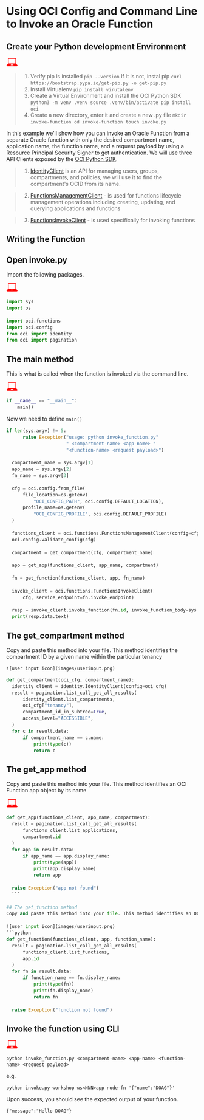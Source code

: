 # Using OCI Config and Command Line to Invoke an Oracle Function

## Create your Python development Environment

![user input icon](images/userinput.png)
  >1. Verify pip is installed
    ```
    pip --version
    ```
    If it is not, instal pip
    ```
    curl https://bootstrap.pypa.io/get-pip.py -o get-pip.py
    ```
  >2. Install Virtualenv
    ```
    pip install virutalenv
    ```
  >3. Create a Virtual Environment and install the OCI Python SDK
    ```
    python3 -m venv .venv
    source .venv/bin/activate
    pip install oci
    ```
  >4. Create a new directory, enter it and create a new .py file
    ```
    mkdir invoke-function
    cd invoke-function
    touch invoke.py
    ```

  In this example we'll show how you can invoke an Oracle Function from a separate Oracle function with only the desired compartment name, application name, the function name, and a request payload by using a Resource Principal Security Signer to get authentication. We will use three API Clients exposed by the [OCI Python SDK](https://oracle-cloud-infrastructure-python-sdk.readthedocs.io/en/latest/index.html).


  >1. [IdentityClient](https://oracle-cloud-infrastructure-python-sdk.readthedocs.io/en/latest/api/identity/client/oci.identity.IdentityClient.html) is an API for managing users, groups, compartments, and policies, we will use it to find the compartment's OCID from its name.

  >2. [FunctionsManagementClient](https://oracle-cloud-infrastructure-python-sdk.readthedocs.io/en/latest/api/functions/client/oci.functions.FunctionsManagementClient.html) - is used for functions lifecycle management operations including creating, updating, and querying applications and functions

  >3. [FunctionsInvokeClient](https://oracle-cloud-infrastructure-python-sdk.readthedocs.io/en/latest/api/functions/client/oci.functions.FunctionsInvokeClient.html#oci.functions.FunctionsInvokeClient) - is used specifically for invoking functions


Writing the Function
------------------
## Open invoke.py
  Import the following packages.

  ![user input icon](images/userinput.png)
  ```python
  import sys
  import os

  import oci.functions
  import oci.config
  from oci import identity
  from oci import pagination
  ```

## The main method
  This is what is called when the function is invoked via the command line.

  ![user input icon](images/userinput.png)
  ```python
  if __name__ == "__main__":
      main()
  ```
  Now we need to define `main()`
  ```python
  if len(sys.argv) != 5:
        raise Exception("usage: python invoke_function.py"
                        " <compartment-name> <app-name> "
                        "<function-name> <request payload>")

    compartment_name = sys.argv[1]
    app_name = sys.argv[2]
    fn_name = sys.argv[3]

    cfg = oci.config.from_file(
        file_location=os.getenv(
            "OCI_CONFIG_PATH", oci.config.DEFAULT_LOCATION),
        profile_name=os.getenv(
            "OCI_CONFIG_PROFILE", oci.config.DEFAULT_PROFILE)
    )

    functions_client = oci.functions.FunctionsManagementClient(config=cfg)
    oci.config.validate_config(cfg)

    compartment = get_compartment(cfg, compartment_name)

    app = get_app(functions_client, app_name, compartment)

    fn = get_function(functions_client, app, fn_name)

    invoke_client = oci.functions.FunctionsInvokeClient(
        cfg, service_endpoint=fn.invoke_endpoint)

    resp = invoke_client.invoke_function(fn.id, invoke_function_body=sys.argv[4])
    print(resp.data.text)
  ```

## The get_compartment method
  Copy and paste this method into your file. This method identifies the compartment ID by a given name within the particular tenancy

    ![user input icon](images/userinput.png)
  ```python
  def get_compartment(oci_cfg, compartment_name):
    identity_client = identity.IdentityClient(config=oci_cfg)
    result = pagination.list_call_get_all_results(
        identity_client.list_compartments,
        oci_cfg["tenancy"],
        compartment_id_in_subtree=True,
        access_level="ACCESSIBLE",
    )
    for c in result.data:
        if compartment_name == c.name:
            print(type(c))
            return c
  ```

## The get_app method
  Copy and paste this method into your file. This method identifies an OCI Function app object by its name

  ![user input icon](images/userinput.png)
  ```python
  def get_app(functions_client, app_name, compartment):
    result = pagination.list_call_get_all_results(
        functions_client.list_applications,
        compartment.id
    )
    for app in result.data:
        if app_name == app.display_name:
            print(type(app))
            print(app.display_name)
            return app

    raise Exception("app not found")
    ```

## The get_function method
  Copy and paste this method into your file. This method identifies an OCI function object by its name

  ![user input icon](images/userinput.png)
  ```python
  def get_function(functions_client, app, function_name):
    result = pagination.list_call_get_all_results(
        functions_client.list_functions,
        app.id
    )
    for fn in result.data:
        if function_name == fn.display_name:
            print(type(fn))
            print(fn.display_name)
            return fn

    raise Exception("function not found")
  ```

## Invoke the function using CLI

  ![user input icon](images/userinput.png)
  ```
  python invoke_function.py <compartment-name> <app-name> <function-name> <request payload>
  ```

  e.g.

  ```
  python invoke.py workshop ws<NNN>app node-fn '{"name":"DOAG"}'
  ```
  Upon success, you should see the expected output of your function.

  ```
  {"message":"Hello DOAG"}
  ```
